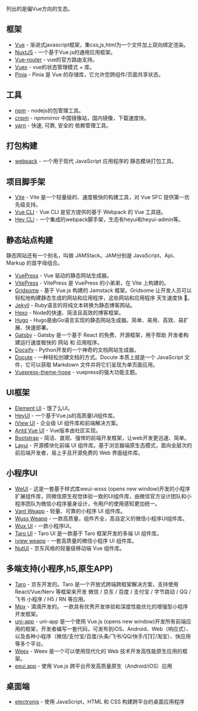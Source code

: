 列出的是偏Vue方向的生态。
## 框架
* [Vue](https://cn.vuejs.org/) - 渐进式javascript框架，集css,js,html为一个文件加上双向绑定渲染。
* [NuxtJS](https://nuxtjs.org/) - 一个基于Vue.js的通用应用框架。
* [Vue-router](https://router.vuejs.org/zh/) - vue的官方路由支持。
* [Vuex](https://vuex.vuejs.org/zh/) - vue的状态管理模式 + 库。
* [Pinia](https://pinia.vuejs.org/) - Pinia 是 Vue 的存储库，它允许您跨组件/页面共享状态。



## 工具
* [npm](https://www.npmjs.cn/) - nodejs的包管理工具。
* [cnpm](https://npmmirror.com/) - npmmirror 中国镜像站，国内镜像，下载速度快。
* [yarn](http://yarnpkg.top/) - 快速, 可靠, 安全的 依赖管理工具。

## 打包构建
* [webpack](https://webpack.docschina.org/) - 一个用于现代 JavaScript 应用程序的 静态模块打包工具。

## 项目脚手架
* [Vite](https://cn.vitejs.dev/) - Vite 是一个轻量级的、速度极快的构建工具，对 Vue SFC 提供第一优先级支持。
* [Vue CLI](https://cli.vuejs.org/zh/) - Vue CLI 是官方提供的基于 Webpack 的 Vue 工具链。
* [Hey CLI](https://github.com/heyui/hey-cli/blob/master/README_zh.md) - 一个集成的webpack脚手架，生态有heyui和heyui-admin等。

## 静态站点构建
静态网站还有一个别名，叫做 JAMStack。JAM分别是 JavaScript、Api、Markup 的首字母组合。
* [VuePress](https://v2.vuepress.vuejs.org/zh/) - Vue 驱动的静态网站生成器。
* [VitePress](https://fttp.jjf-tech.cn/vitepress/) - VitePress 是 VuePress 的小弟弟，在 Vite 上构建的。
* [Gridsome](https://www.gridsome.cn/) - 基于 Vue.js 构建的 Jamstack 框架。Gridsome 让开发人员可以轻松地构建静态生成的网站和应用程序，这些网站和应用程序 天生速度快 🚀。
* [Jekyll](http://jekyllcn.com/) - Ruby语言的将纯文本转换为静态博客网站。
* [Hexo](https://hexo.io/zh-cn/) - Node的快速、简洁且高效的博客框架。
* [Hugo](https://www.gohugo.org/) - Hugo是由Go语言实现的静态网站生成器。简单、易用、高效、易扩展、快速部署。
* [Gatsby](https://www.gatsbyjs.cn/) - Gatsby 是一个基于 React 的免费、开源框架，用于帮助 开发者构建运行速度极快的 网站 和 应用程序。
* [Docsify](https://docsify.js.org/#/zh-cn/) - Python开发的一个神奇的文档网站生成器。
* [Docute](https://docute.egoist.dev/zh/) - 一种轻松创建文档的方式。Docute 本质上就是一个 JavaScript 文件，它可以获取 Markdown 文件并将它们呈现为单页面应用。
* [Vuepress-theme-hope](https://vuepress-theme-hope.github.io/v2/zh/) - vuepress的强大功能主题。

## UI框架
* [Element UI](https://element.eleme.cn/#/zh-CN) - 饿了么UI。
* [HeyUI](https://www.heyui.top/) - 一个基于Vue.js的高质量UI组件库。
* [iView UI](https://www.iviewui.com/) - 企业级 UI 组件库和前端解决方案。
* [Antd Vue UI](https://antdv.com/components/overview-cn) - Vue版本由社区实现。
* [Bootstrap](https://www.bootcss.com/) - 简洁、直观、强悍的前端开发框架，让web开发更迅速、简单。
* [Layui](https://layuion.com/) - 开源模块化前端 UI 组件库。基于浏览器端原生态模式，面向全层次的前后端开发者，易上手且开源免费的 Web 界面组件库。

## 小程序UI
* [WeUI](https://wechat-miniprogram.github.io/weui/docs/) - 这是一套基于样式库weui-wxss (opens new window)开发的小程序扩展组件库，同微信原生视觉体验一致的UI组件库，由微信官方设计团队和小程序团队为微信小程序量身设计，令用户的使用感知更加统一。
* [Vant Weapp](https://vant-ui.github.io/vant-weapp/#/home) - 轻量、可靠的小程序 UI 组件库。
* [Wuss Weapp](https://phonycode.github.io/wuss-weapp/) - 一款高质量，组件齐全，高自定义的微信小程序UI组件库。
* [Wux UI](https://www.wuxui.com/) - 一款小程序UI。
* [Taro UI](https://taro-ui.jd.com/#/docs/introduction) - Taro UI 是一款基于 Taro 框架开发的多端 UI 组件库。
* [iview weapp](https://weapp.iviewui.com/) - 一套高质量的微信小程序 UI 组件库。
* [NutUI](https://nutui.jd.com/#/) - 京东风格的轻量级移动端 Vue 组件库。

## 多端支持(小程序,h5,原生APP)
* [Taro](https://taro.jd.com/) - 京东开发的。Taro 是一个开放式跨端跨框架解决方案，支持使用 React/Vue/Nerv 等框架来开发 微信 / 京东 / 百度 / 支付宝 / 字节跳动 / QQ / 飞书 小程序 / H5 / RN 等应用。
* [Mpx](https://didi.github.io/mpx/) - 滴滴开发的。 一款具有优秀开发体验和深度性能优化的增强型小程序开发框架。
* [uni-app](https://uniapp.dcloud.net.cn/) - uni-app 是一个使用 Vue.js (opens new window)开发所有前端应用的框架，开发者编写一套代码，可发布到iOS、Android、Web（响应式）、以及各种小程序（微信/支付宝/百度/头条/飞书/QQ/快手/钉钉/淘宝）、快应用等多个平台。
* [Weex](https://doc.weex.io/zh/) - Weex 是一个可以使用现代化的 Web 技术开发高性能原生应用的框架。
* [eeui app](https://eeui.app/) - 使用 Vue.js 跨平台开发高质量原生（Android/iOS）应用

## 桌面端
* [electronjs](https://www.electronjs.org/) - 使用 JavaScript，HTML 和 CSS 构建跨平台的桌面应用程序